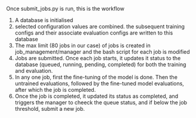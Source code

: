 Once submit_jobs.py is run, this is the workflow

1) A database is initialised
2) selected configuration values are combined. the subsequent training configs and their associate evaluation configs are written to this database
3) The max limit (80 jobs in our case) of jobs is created in job_management/manager and the bash script for each job is modified 
4) Jobs are submitted. Once each job starts, it updates it status to the database (queued, running, pending, completed) for both the training and evaluation. 
5) In any one job, first the fine-tuning of the model is done. Then the untrained evaluations, followed by the fine-tuned model evaluations, after which the job is completed. 
6) Once the job is completed, it updated its status as completed, and triggers the manager to cheeck the queue status, and if below the job threshold, submit a new job. 

